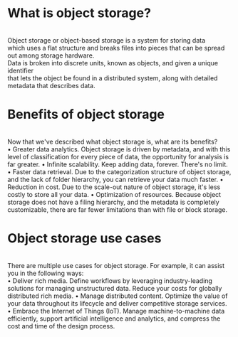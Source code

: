 <H1> What is object storage? </H1> <BR>
Object storage or object-based storage is a system for storing data <BR>
which uses a flat structure and breaks files into pieces that can be spread out among storage hardware. <BR>
  Data is broken into discrete units, known as objects, and given a unique identifier <BR>
  that lets the object be found in a distributed system, along with detailed metadata that describes data.<BR>
<H1> Benefits of object storage </H1> <BR>
Now that we've described what object storage is, what are its benefits?<BR>
•	Greater data analytics. Object storage is driven by metadata, and with this level of classification for every piece of data, the opportunity for analysis is far greater.
•	Infinite scalability. Keep adding data, forever. There's no limit.
•	Faster data retrieval. Due to the categorization structure of object storage, and the lack of folder hierarchy, you can retrieve your data much faster.
•	Reduction in cost. Due to the scale-out nature of object storage, it's less costly to store all your data.
•	Optimization of resources. Because object storage does not have a filing hierarchy, and the metadata is completely customizable, there are far fewer limitations than with file or block storage.
<H1> Object storage use cases </H1> <BR>
There are multiple use cases for object storage. For example, it can assist you in the following ways: <BR>
•	Deliver rich media. Define workflows by leveraging industry-leading solutions for managing unstructured data. Reduce your costs for globally distributed rich media.
•	Manage distributed content. Optimize the value of your data throughout its lifecycle and deliver competitive storage services.
•	Embrace the Internet of Things (IoT). Manage machine-to-machine data efficiently, support artificial intelligence and analytics, and compress the cost and time of the design process.
